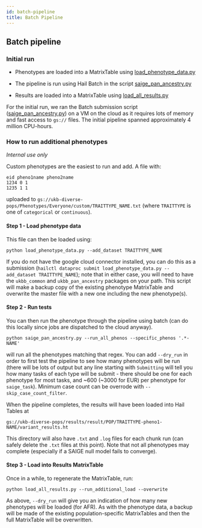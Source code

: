 ```yaml
---
id: batch-pipeline
title: Batch Pipeline
---
```


## Batch pipeline

### Initial run

- Phenotypes are loaded into a MatrixTable using [load_phenotype_data.py](https://github.com/atgu/ukbb_pan_ancestry/blob/master/load_phenotype_data.py)

- The pipeline is run using Hail Batch in the script [saige_pan_ancestry.py](https://github.com/atgu/ukbb_pan_ancestry/blob/master/saige_pan_ancestry.py)

- Results are loaded into a MatrixTable using [load_all_results.py](https://github.com/atgu/ukbb_pan_ancestry/blob/master/load_all_results.py)

For the initial run, we ran the Batch submission script ([saige_pan_ancestry.py](https://github.com/atgu/ukbb_pan_ancestry/blob/master/saige_pan_ancestry.py)) on a VM on the cloud as it requires lots of memory and fast access to `gs://` files. The initial pipeline spanned approximately 4 million CPU-hours.

### How to run additional phenotypes

*Internal use only*

Custom phenotypes are the easiest to run and add. A file with:
```
eid pheno1name pheno2name
1234 0 1
1235 1 1
```
uploaded to `gs://ukb-diverse-pops/Phenotypes/Everyone/custom/TRAITTYPE_NAME.txt` (where `TRAITTYPE` is one of `categorical` or `continuous`).

#### Step 1 - Load phenotype data

This file can then be loaded using:
```
python load_phenotype_data.py --add_dataset TRAITTYPE_NAME
```

If you do not have the google cloud connector installed, you can do this as a submission (`hailctl dataproc submit load_phenotype_data.py --add_dataset TRAITTYPE_NAME`); note that in either case, you will need to have the `ukbb_common` and `ukbb_pan_ancestry` packages on your path. This script will make a backup copy of the existing phenotype MatrixTable and overwrite the master file with a new one including the new phenotype(s).

#### Step 2 - Run tests

You can then run the phenotype through the pipeline using batch (can do this locally since jobs are dispatched to the cloud anyway).

```
python saige_pan_ancestry.py --run_all_phenos --specific_phenos '.*-NAME'
```

will run all the phenotypes matching that regex. You can add `--dry_run` in order to first test the pipeline to see how many phenotypes will be run (there will be lots of output but any line starting with `Submitting` will tell you how many tasks of each type will be submit - there should be one for each phenotype for most tasks, and ~600 (~3000 for EUR) per phenotype for `saige_task`). Minimum case count can be overrode with `--skip_case_count_filter`.

When the pipeline completes, the results will have been loaded into Hail Tables at 

```gs://ukb-diverse-pops/results/result/POP/TRAITTYPE-pheno1-NAME/variant_results.ht```

This directory will also have `.txt` and `.log` files for each chunk run (can safely delete the `.txt` files at this point). Note that not all phenotypes may complete (especially if a SAIGE null model fails to converge).

#### Step 3 - Load into Results MatrixTable

Once in a while, to regenerate the MatrixTable, run:

```
python load_all_results.py --run_additional_load --overwrite
```

As above, `--dry_run` will give you an indication of how many new phenotypes will be loaded (for AFR). As with the phenotype data, a backup will be made of the existing population-specific MatrixTables and then the full MatrixTable will be overwritten.
